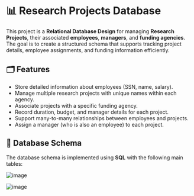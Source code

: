 # 📊 Research Projects Database

This project is a **Relational Database Design** for managing **Research Projects**, their associated **employees**, **managers**, and **funding agencies**. The goal is to create a structured schema that supports tracking project details, employee assignments, and funding information efficiently.

## 🗂️ Features

- Store detailed information about employees (SSN, name, salary).
- Manage multiple research projects with unique names within each agency.
- Associate projects with a specific funding agency.
- Record duration, budget, and manager details for each project.
- Support many-to-many relationships between employees and projects.
- Assign a manager (who is also an employee) to each project.

## 🧱 Database Schema

The database schema is implemented using **SQL** with the following main tables:

![image](https://github.com/user-attachments/assets/edda0427-d6bb-4b83-9600-b03914676a3d)


![image](https://github.com/user-attachments/assets/1ee21774-dbea-4b2e-94f5-15befbb102f5)

